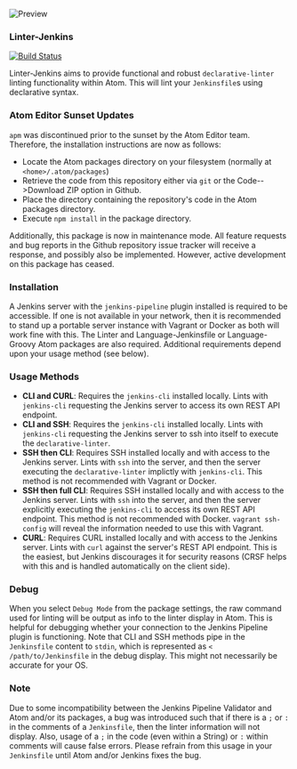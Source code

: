 ![Preview](https://raw.githubusercontent.com/mschuchard/linter-jenkins/master/linter_jenkins.png)

### Linter-Jenkins
[![Build Status](https://travis-ci.com/mschuchard/linter-jenkins.svg?branch=master)](https://travis-ci.com/mschuchard/linter-jenkins)

Linter-Jenkins aims to provide functional and robust `declarative-linter` linting functionality within Atom. This will lint your `Jenkinsfile`s using declarative syntax.

### Atom Editor Sunset Updates

`apm` was discontinued prior to the sunset by the Atom Editor team. Therefore, the installation instructions are now as follows:

- Locate the Atom packages directory on your filesystem (normally at `<home>/.atom/packages`)
- Retrieve the code from this repository either via `git` or the Code-->Download ZIP option in Github.
- Place the directory containing the repository's code in the Atom packages directory.
- Execute `npm install` in the package directory.

Additionally, this package is now in maintenance mode. All feature requests and bug reports in the Github repository issue tracker will receive a response, and possibly also be implemented. However, active development on this package has ceased.

### Installation
A Jenkins server with the `jenkins-pipeline` plugin installed is required to be accessible. If one is not available in your network, then it is recommended to stand up a portable server instance with Vagrant or Docker as both will work fine with this. The Linter and Language-Jenkinsfile or Language-Groovy Atom packages are also required. Additional requirements depend upon your usage method (see below).

### Usage Methods
- **CLI and CURL**: Requires the `jenkins-cli` installed locally. Lints with `jenkins-cli` requesting the Jenkins server to access its own REST API endpoint.
- **CLI and SSH**: Requires the `jenkins-cli` installed locally. Lints with `jenkins-cli` requesting the Jenkins server to ssh into itself to execute the `declarative-linter`.
- **SSH then CLI**: Requires SSH installed locally and with access to the Jenkins server. Lints with `ssh` into the server, and then the server executing the `declarative-linter` implictly with `jenkins-cli`. This method is not recommended with Vagrant or Docker.
- **SSH then full CLI**: Requires SSH installed locally and with access to the Jenkins server. Lints with `ssh` into the server, and then the server explicitly executing the `jenkins-cli` to access its own REST API endpoint. This method is not recommended with Docker. `vagrant ssh-config` will reveal the information needed to use this with Vagrant.
- **CURL**: Requires CURL installed locally and with access to the Jenkins server. Lints with `curl` against the server's REST API endpoint. This is the easiest, but Jenkins discourages it for security reasons (CRSF helps with this and is handled automatically on the client side).

### Debug
When you select `Debug Mode` from the package settings, the raw command used for linting will be output as info to the linter display in Atom. This is helpful for debugging whether your connection to the Jenkins Pipeline plugin is functioning. Note that CLI and SSH methods pipe in the `Jenkinsfile` content to `stdin`, which is represented as `< /path/to/Jenkinsfile` in the debug display. This might not necessarily be accurate for your OS.

### Note
Due to some incompatibility between the Jenkins Pipeline Validator and Atom and/or its packages, a bug was introduced such that if there is a `;` or `:` in the comments of a `Jenkinsfile`, then the linter information will not display. Also, usage of a `;` in the code (even within a String) or `:` within comments will cause false errors. Please refrain from this usage in your `Jenkinsfile` until Atom and/or Jenkins fixes the bug.
